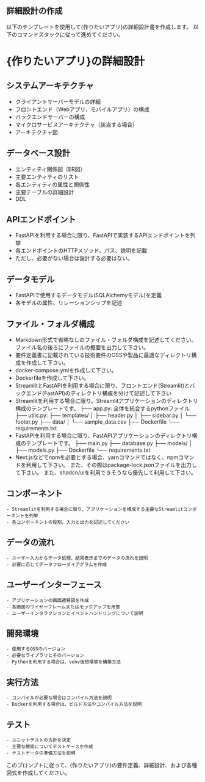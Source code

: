 ## 詳細設計の作成
以下のテンプレートを使用して{作りたいアプリ}の詳細設計書を作成します。
以下のコマンドスタックに従って進めてください。

# {作りたいアプリ}の詳細設計

## システムアーキテクチャ
- クライアントサーバーモデルの詳細
- フロントエンド（Webアプリ、モバイルアプリ）の構成
- バックエンドサーバーの構成
- マイクロサービスアーキテクチャ（該当する場合）
- アーキテクチャ図

## データベース設計
- エンティティ関係図（ER図）
- 主要エンティティのリスト
- 各エンティティの属性と関係性
- 主要テーブルの詳細設計
- DDL

## APIエンドポイント
- FastAPIを利用する場合に限り、FastAPIで実装するAPIエンドポイントを列挙
- 各エンドポイントのHTTPメソッド、パス、説明を記載
- ただし、必要がない場合は設計する必要はない。

## データモデル
- FastAPIで使用するデータモデル(SQLAlchemyモデル)を定義
- 各モデルの属性、リレーションシップを記述

## ファイル・フォルダ構成
- Markdown形式で省略なしのファイル・フォルダ構成を記述してください。ファイル名の後ろにファイルの概要を出力して下さい。
- 要件定義書に記載されている技術要件のOSSや製品に最適なディレクトリ構成を作成して下さい。
- docker-compose.ymlを作成して下さい。
- Dockerfileを作成して下さい。
- StreamlitとFastAPIを利用する場合に限り、フロントエンド(Streamlit)とバックエンド(FastAPI)のディレクトリ構成を分けて記述して下さい
- Streamlitを利用する場合に限り、Streamlitアプリケーションのディレクトリ構成のテンプレートです。
    ├── app.py: 全体を統合するpythonファイル
    ├── utils.py: 
    ├── templates/
    │   ├── header.py
    │   ├── sidebar.py
    │   └── footer.py
    ├── data/
    │   └── sample_data.csv
    ├── Dockerfile
    └── requirements.txt
- FastAPIを利用する場合に限り、FastAPIアプリケーションのディレクトリ構成のテンプレートです。
  ├── main.py
  ├── database.py
  ├── models/
  │    ├── models.py
  ├── Dockerfile
  └── requirements.txt
- Next.jsなどでnpmを必要とする場合、yarnコマンドではなく、npmコマンドを利用して下さい。
  また、その際はpackage-lock.jsonファイルを出力して下さい。
  また、shadcn/uiを利用できそうなら優先して利用して下さい。

## コンポーネント
    - Streamlitを利用する場合に限り、アプリケーションを構成する主要なStreamlitコンポーネントを列挙
    - 各コンポーネントの役割、入力と出力を記述してください

## データの流れ
    - ユーザー入力からデータ処理、結果表示までのデータの流れを説明
    - 必要に応じてデータフローダイアグラムを作成

## ユーザーインターフェース
    - アプリケーションの画面遷移図を作成
    - 各画面のワイヤーフレームまたはモックアップを用意
    - ユーザーインタラクションとイベントハンドリングについて説明

## 開発環境
    - 使用するOSSのバージョン
    - 必要なライブラリとそのバージョン
    - Pythonを利用する場合は、venv仮想環境を構築方法

## 実行方法
    - コンパイルが必要な場合はコンパイル方法を説明
    - Dockerを利用する場合は、ビルド方法やコンパイル方法を説明

## テスト
    - ユニットテストの方針を決定
    - 主要な機能についてテストケースを作成
    - テストデータの準備方法を説明

このプロンプトに従って、{作りたいアプリ}の要件定義、詳細設計、および各種図式を作成してください。
